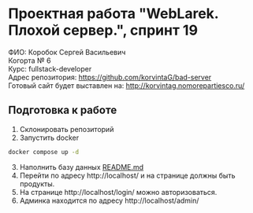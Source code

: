 # Проектная работа "WebLarek. Плохой сервер.", спринт 19
ФИО: Коробок Сергей Васильевич\
Когорта № 6\
Курс: fullstack-developer\
Адрес репозитория: https://github.com/korvintaG/bad-server  
Готовый сайт будет выставлен на: http://korvintag.nomorepartiesco.ru/  

## Подготовка к работе
1. Склонировать репозиторий
2. Запустить docker
```bash
docker compose up -d
```
3. Наполнить базу данных
[README.md](.dump%2FREADME.md)
4. Перейти по адресу http://localhost/ и на странице должны быть продукты.
5. На странице http://localhost/login/ можно авторизоваться.
6. Админка находится по адресу http://localhost/admin/

